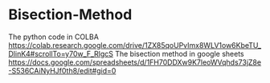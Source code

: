 # Bisection-Method
The python code in COLBA 
https://colab.research.google.com/drive/1ZX85qoUPvImx8WLV1ow6KbeTU_DlinK4#scrollTo=y70w_F_RlgcS
The bisection method in google sheets
https://docs.google.com/spreadsheets/d/1FH70DDXw9K7leoWVqhds73jZ8e-S536CAiNyHJf0th8/edit#gid=0
